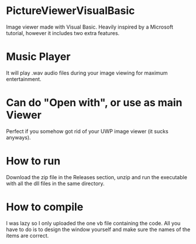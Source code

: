 # PictureViewerVisualBasic
Image viewer made with Visual Basic. Heavily inspired by a Microsoft tutorial, however it includes two extra features.

# Music Player
It will play .wav audio files during your image viewing for maximum entertainment.

# Can do "Open with", or use as main Viewer
Perfect if you somehow got rid of your UWP image viewer (it sucks anyways).

# How to run
Download the zip file in the Releases section, unzip and run the executable with all the dll files in the same directory.

# How to compile
I was lazy so I only uploaded the one vb file containing the code. All you have to do is to design the window yourself and make sure the names of the items are correct. 
